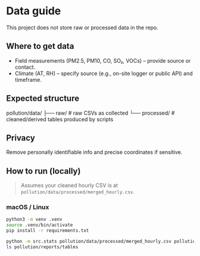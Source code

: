 # Data guide

This project does not store raw or processed data in the repo.

## Where to get data
- Field measurements (PM2.5, PM10, CO, SO₂, VOCs) – provide source or contact.
- Climate (AT, RH) – specify source (e.g., on-site logger or public API) and timeframe.

## Expected structure
pollution/data/
├── raw/         # raw CSVs as collected
└── processed/   # cleaned/derived tables produced by scripts

## Privacy
Remove personally identifiable info and precise coordinates if sensitive.


## How to run (locally)

> Assumes your cleaned hourly CSV is at `pollution/data/processed/merged_hourly.csv`.

### macOS / Linux
```bash
python3 -m venv .venv
source .venv/bin/activate
pip install -r requirements.txt

python -m src.stats pollution/data/processed/merged_hourly.csv pollution/reports/tables
ls pollution/reports/tables
